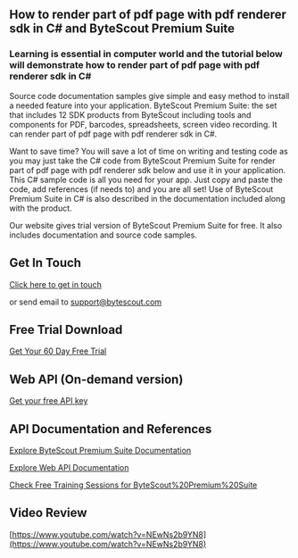 ## How to render part of pdf page with pdf renderer sdk in C# and ByteScout Premium Suite

### Learning is essential in computer world and the tutorial below will demonstrate how to render part of pdf page with pdf renderer sdk in C#

Source code documentation samples give simple and easy method to install a needed feature into your application. ByteScout Premium Suite: the set that includes 12 SDK products from ByteScout including tools and components for PDF, barcodes, spreadsheets, screen video recording. It can render part of pdf page with pdf renderer sdk in C#.

Want to save time? You will save a lot of time on writing and testing code as you may just take the C# code from ByteScout Premium Suite for render part of pdf page with pdf renderer sdk below and use it in your application. This C# sample code is all you need for your app. Just copy and paste the code, add references (if needs to) and you are all set! Use of ByteScout Premium Suite in C# is also described in the documentation included along with the product.

Our website gives trial version of ByteScout Premium Suite for free. It also includes documentation and source code samples.

## Get In Touch

[Click here to get in touch](https://bytescout.zendesk.com/hc/en-us/requests/new?subject=ByteScout%20Premium%20Suite%20Question)

or send email to [support@bytescout.com](mailto:support@bytescout.com?subject=ByteScout%20Premium%20Suite%20Question) 

## Free Trial Download

[Get Your 60 Day Free Trial](https://bytescout.com/download/web-installer?utm_source=github-readme)

## Web API (On-demand version)

[Get your free API key](https://pdf.co/documentation/api?utm_source=github-readme)

## API Documentation and References

[Explore ByteScout Premium Suite Documentation](https://bytescout.com/documentation/index.html?utm_source=github-readme)

[Explore Web API Documentation](https://pdf.co/documentation/api?utm_source=github-readme)

[Check Free Training Sessions for ByteScout%20Premium%20Suite](https://academy.bytescout.com/)

## Video Review

[https://www.youtube.com/watch?v=NEwNs2b9YN8](https://www.youtube.com/watch?v=NEwNs2b9YN8)